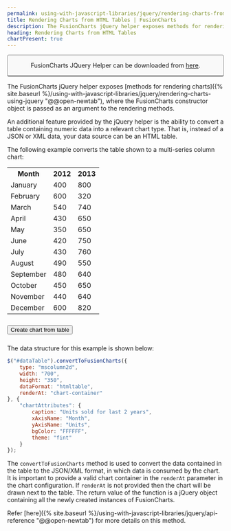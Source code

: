 ```yaml
---
permalink: using-with-javascript-libraries/jquery/rendering-charts-from-html-tables.html
title: Rendering Charts from HTML Tables | FusionCharts
description: The FusionCharts jQuery helper exposes methods for rendering charts, where the FusionCharts constructor object is passed as argument to the rendering methods
heading: Rendering Charts from HTML Tables
chartPresent: true
---
```


<p style="background:rgba(249, 249, 249, 1); padding:15px; border:1px solid #888; border-bottom-width:3px; border-radius:4px; text-align:center;">FusionCharts JQuery Helper can be downloaded from <a href="http://www.fusioncharts.com/jquery-charts" target="_blank">here</a>.</p>

The FusionCharts jQuery helper exposes [methods for rendering charts]({% site.baseurl %}/using-with-javascript-libraries/jquery/rendering-charts-using-jquery "@@open-newtab"), where the FusionCharts constructor object is passed as an argument to the rendering methods.

An additional feature provided by the jQuery helper is the ability to convert a table containing numeric data into a relevant chart type. That is, instead of a JSON or XML data, your data source can be an HTML table.

The following example converts the table shown to a multi-series column chart:

<table id="dataTable">
    <tbody>
        <tr>
            <th>Month</th>
            <th>2012</th>
            <th>2013</th>
        </tr>
        <tr>
            <td>January</td>
            <td>400</td>
            <td>800</td>
        </tr>
        <tr>
            <td>February</td>
            <td>600</td>
            <td>320</td>
        </tr>
        <tr>
            <td>March</td>
            <td>540</td>
            <td>740</td>
        </tr>
        <tr>
            <td>April</td>
            <td>430</td>
            <td>650</td>
        </tr>
        <tr>
            <td>May</td>
            <td>350</td>
            <td>650</td>
        </tr>
        <tr>
            <td>June</td>
            <td>420</td>
            <td>750</td>
        </tr>
        <tr>
            <td>July</td>
            <td>430</td>
            <td>760</td>
        </tr>
        <tr>
            <td>August</td>
            <td>490</td>
            <td>550</td>
        </tr>
        <tr>
            <td>September</td>
            <td>480</td>
            <td>640</td>
        </tr>
        <tr>
            <td>October</td>
            <td>450</td>
            <td>650</td>
        </tr>
        <tr>
            <td>November</td>
            <td>440</td>
            <td>640</td>
        </tr>
        <tr>
            <td>December</td>
            <td>600</td>
            <td>820</td>
        </tr>
    </tbody>
</table>

<div class="chart-example" id="chart-container"></div>

<input style="margin: 10px 10px 10px 0;" type="button" id="convert" value="Create chart from table" />

The data structure for this example is shown below:

```javascript
$("#dataTable").convertToFusionCharts({
    type: "mscolumn2d",
    width: "700",
    height: "350",
    dataFormat: "htmltable",
    renderAt: "chart-container"
}, {
    "chartAttributes": {
        caption: "Units sold for last 2 years",
        xAxisName: "Month",
        yAxisName: "Units",
        bgColor: "FFFFFF",
        theme: "fint"
    }
});
```

The `convertToFusionCharts` method is used to convert the data contained in the table to the JSON/XML format, in which data is consumed by the chart. It is important to provide a valid chart container in the `renderAt` parameter in the chart configuration. If `renderAt` is not provided then the chart will be drawn next to the table. The return value of the function is a jQuery object containing all the newly created instances of FusionCharts.

Refer [here]({% site.baseurl %}/using-with-javascript-libraries/jquery/api-reference "@@open-newtab") for more details on this method.

<script pagespeed_no_defer="" type="text/javascript" data-chart='true' src='{% site.baseurl %}/js/rendering-charts-from-html-tables.js'></script>
